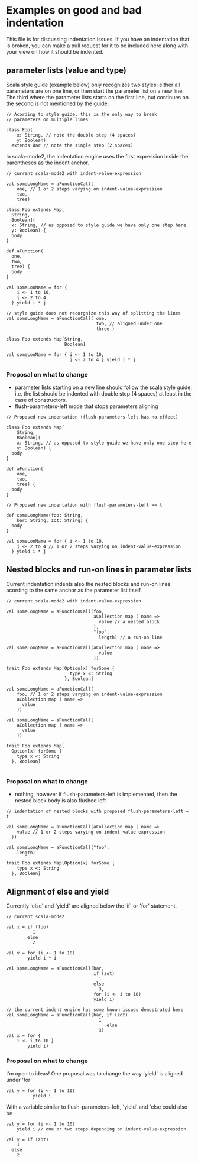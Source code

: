 # Examples on good and bad indentation #

This file is for discussing indentation issues. If you have an
indentation that is broken, you can make a pull request for it to be
included here along with your view on how it should be indented.

## parameter lists (value and type) ##

Scala style guide (example below) only recognizes two styles: either
all parameters are on one line, or then start the parameter list on a
new line. The third where the parameter lists starts on the first
line, but continues on the second is not mentioned by the guide.

```
// Acording to style guide, this is the only way to break
// parameters on multiple lines

class Foo(
    x: String, // note the double step (4 spaces)
    y: Boolean)
  extends Bar // note the single step (2 spaces)
```

In scala-mode2, the indentation engine uses the first expression
inside the parentheses as the indent anchor.

```
// current scala-mode2 with indent-value-expression

val someLongName = aFunctionCall(
    one, // 1 or 2 steps varying on indent-value-expression
    two,
    tree)

class Foo extends Map[
  String,
  Boolean](
  x: String, // as opposed to style guide we have only one step here
  y: Boolean) {
  body
}

def aFunction(
  one,
  two,
  tree) {
  body
}

val someLonName = for {
    i <- 1 to 10,
    j <- 2 to 4
  } yield i * j

// style guide does not recorgnize this way of splitting the lines
val someLongName = aFunctionCall( one,
                                  two, // aligned under one
                                  three )

class Foo extends Map[String,
                      Boolean]

val someLonName = for { i <- 1 to 10,
                        j <- 2 to 4 } yield i * j
```


### Proposal on what to change ###

- parameter lists starting on a new line should follow the scala style
  guide, i.e. the list should be indented with double step (4 spaces)
  at least in the case of constructors.
- flush-parameters-left mode that stops parameters aligning


```
// Proposed new indentation (flush-parameters-left has no effect)

class Foo extends Map[
    String,
    Boolean](
    x: String, // as opposed to style guide we have only one step here
    y: Boolean) {
  body
}

def aFunction(
    one,
    two,
    tree) {
  body
}
```

```
// Proposed new indentation with flush-parameters-left == t

def someLongName(foo: String,
    bar: String, zot: String) {
  body
}

val someLonName = for { i <- 1 to 10,
    j <- 2 to 4 // 1 or 2 steps varying on indent-value-expression
  } yield i * j
```

## Nested blocks and run-on lines in parameter lists ##

Current indentation indents also the nested blocks and run-on
lines acording to the same anchor as the parameter list itself.

```
// current scala-mode2 with indent-value-expression

val someLongName = aFunctionCall(foo,
                                 aCollection map ( name =>
                                   value // a nested block
                                 ),
                                 "foo".
                                   length) // a run-on line

val someLongName = aFunctionCall(aCollection map ( name =>
                                   value
                                 ))

trait Foo extends Map[Option[x] forSome { 
                        type x <: String 
                      }, Boolean]

val someLongName = aFunctionCall(
    foo, // 1 or 2 steps varying on indent-value-expression
    aCollection map ( name =>
      value
    ))

val someLongName = aFunctionCall(
    aCollection map ( name =>
      value
    ))

trait Foo extends Map[
  Option[x] forSome {
    type x <: String
  }, Boolean]


```

### Proposal on what to change ###

- nothing, however if flush-parameters-left is implemented, then the
  nested block body is also flushed left

```
// indentation of nested blocks with proposed flush-parameters-left = t

val someLongName = aFunctionCall(aCollection map ( name =>
    value // 1 or 2 steps varying on indent-value-expression
  ))

val someLongName = aFunctionCall("foo".
    length)

trait Foo extends Map[Option[x] forSome {
    type x <: String
  }, Boolean]
```

## Alignment of else and yield ##

Currently 'else' and 'yield' are aligned below the 'if' or 'for' statement.

```
// current scala-mode2

val x = if (foo)
          1
        else
          2

val y = for (i <- 1 to 10)
        yield i * i

val someLongName = aFunctionCall(bar, 
                                 if (zot)
                                   1
                                 else
                                   3,
                                 for (i <- i to 10)
                                 yield i)

// the current indent engine has some known issues demostrated here
val someLongName = aFunctionCall(bar, if (zot)
                                   1
                                      else
                                   3)
val x = for {
    i <- i to 10 }
        yield i)

```

### Proposal on what to change ###

I'm open to ideas! One proposal was to change the way 'yield' is
aligned under 'for'

```
val y = for (i <- 1 to 10)
          yield i
```

With a variable similar to flush-parameters-left, 'yield' and 'else
could also be

```
val y = for (i <- 1 to 10)
    yield i // one or two steps depending on indent-value-expression

val y = if (zot)
    1
  else
    2
```
